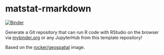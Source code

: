 # matstat-rmarkdown

[![Binder](https://mybinder.org/badge_logo.svg)](https://mybinder.org/v2/gh/ubik60/rocker-binder/HEAD)

Generate a Git repository that can run R code with RStudio on
the browser via [mybinder.org](https://mybinder.org) or any JupyterHub
from this template repository!

Based on the [rocker/geospatial](https://hub.docker.com/r/rocker/geospatial)
image.
